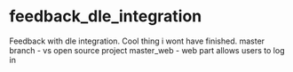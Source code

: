 # feedback_dle_integration
Feedback with dle integration. Cool thing i wont have finished.
master branch - vs open source project
master_web - web part allows users to log in

